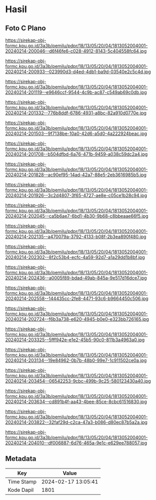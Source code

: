 # Hasil

## Foto C Plano

https://sirekap-obj-formc.kpu.go.id/3a3b/pemilu/pdpr/18/13/05/20/04/1813052004001-20240214-200046--d6f46fe6-c028-4912-8143-5c404558fc64.jpg

https://sirekap-obj-formc.kpu.go.id/3a3b/pemilu/pdpr/18/13/05/20/04/1813052004001-20240214-200933--023990d3-d4ed-4db1-ba9d-03540e2c5c4d.jpg

https://sirekap-obj-formc.kpu.go.id/3a3b/pemilu/pdpr/18/13/05/20/04/1813052004001-20240214-201119--e9646ccf-9544-4c9b-ac87-c549ab69c0db.jpg

https://sirekap-obj-formc.kpu.go.id/3a3b/pemilu/pdpr/18/13/05/20/04/1813052004001-20240214-201332--776b8ddf-6786-4931-a8bc-82a910d0770e.jpg

https://sirekap-obj-formc.kpu.go.id/3a3b/pemilu/pdpr/18/13/05/20/04/1813052004001-20240214-201503--9f7138be-10a0-42d6-a5d0-4a222924beac.jpg

https://sirekap-obj-formc.kpu.go.id/3a3b/pemilu/pdpr/18/13/05/20/04/1813052004001-20240214-201708--b504dfbd-6a76-471b-9459-a038c59dc2a4.jpg

https://sirekap-obj-formc.kpu.go.id/3a3b/pemilu/pdpr/18/13/05/20/04/1813052004001-20240214-201828--ac90ef95-14ad-42a7-88e5-2eb3616985b5.jpg

https://sirekap-obj-formc.kpu.go.id/3a3b/pemilu/pdpr/18/13/05/20/04/1813052004001-20240214-201926--3c2d4807-3f65-4727-ae8e-c05ce1b28c94.jpg

https://sirekap-obj-formc.kpu.go.id/3a3b/pemilu/pdpr/18/13/05/20/04/1813052004001-20240214-202045--ca5b6ae7-6bd1-4b30-9b68-c8bbeaae66f5.jpg

https://sirekap-obj-formc.kpu.go.id/3a3b/pemilu/pdpr/18/13/05/20/04/1813052004001-20240214-202135--a470079a-3792-4133-b08f-2b3ea890f480.jpg

https://sirekap-obj-formc.kpu.go.id/3a3b/pemilu/pdpr/18/13/05/20/04/1813052004001-20240214-202302--8f2c53b4-ecfc-4a59-92d7-a1a29dd1b8bf.jpg

https://sirekap-obj-formc.kpu.go.id/3a3b/pemilu/pdpr/18/13/05/20/04/1813052004001-20240214-202436--a0005f89-bdad-49ab-845a-9e517d16dce7.jpg

https://sirekap-obj-formc.kpu.go.id/3a3b/pemilu/pdpr/18/13/05/20/04/1813052004001-20240214-202558--144435cc-2fe8-4471-93c6-b9664450c506.jpg

https://sirekap-obj-formc.kpu.go.id/3a3b/pemilu/pdpr/18/13/05/20/04/1813052004001-20240214-202724--f6b3a738-e620-4945-b0e0-e323bb726165.jpg

https://sirekap-obj-formc.kpu.go.id/3a3b/pemilu/pdpr/18/13/05/20/04/1813052004001-20240214-203325--5fff942e-e1e2-45b5-90c0-811b3a4963a0.jpg

https://sirekap-obj-formc.kpu.go.id/3a3b/pemilu/pdpr/18/13/05/20/04/1813052004001-20240214-203134--19e84962-0b7b-48b0-99e7-1c911502ce0a.jpg

https://sirekap-obj-formc.kpu.go.id/3a3b/pemilu/pdpr/18/13/05/20/04/1813052004001-20240214-203454--06542253-9cbc-499b-9c25-580123430a40.jpg

https://sirekap-obj-formc.kpu.go.id/3a3b/pemilu/pdpr/18/13/05/20/04/1813052004001-20240214-203634--cd891b4f-aa43-4bee-85ce-8cbc61516830.jpg

https://sirekap-obj-formc.kpu.go.id/3a3b/pemilu/pdpr/18/13/05/20/04/1813052004001-20240214-203822--32faf29d-c2ca-47a3-b086-d80ec87b5a2a.jpg

https://sirekap-obj-formc.kpu.go.id/3a3b/pemilu/pdpr/18/13/05/20/04/1813052004001-20240214-204010--df006887-6d76-465a-9e1c-e629ee788057.jpg


## Metadata

| Key        | Value               |
| ---------- | ------------------- |
| Time Stamp | 2024-02-17 13:05:41 |
| Kode Dapil | 1801                |



